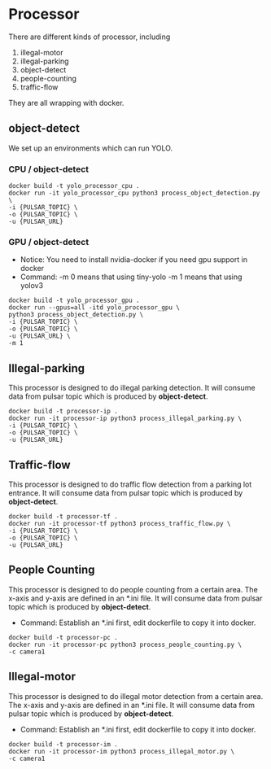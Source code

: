 # Processor

There are different kinds of processor, including
1. illegal-motor
2. illegal-parking
3. object-detect
4. people-counting
5. traffic-flow

They are all wrapping with docker.


## object-detect

We set up an environments which can run YOLO.

### CPU / object-detect


```
docker build -t yolo_processor_cpu .
docker run -it yolo_processor_cpu python3 process_object_detection.py \
-i {PULSAR_TOPIC} \
-o {PULSAR_TOPIC} \
-u {PULSAR_URL}
```

### GPU / object-detect

* Notice: You need to install nvidia-docker if you need gpu support in docker
* Command: -m 0 means that using tiny-yolo
           -m 1 means that using yolov3

```
docker build -t yolo_processor_gpu .
docker run --gpus=all -itd yolo_processor_gpu \
python3 process_object_detection.py \
-i {PULSAR_TOPIC} \
-o {PULSAR_TOPIC} \
-u {PULSAR_URL} \
-m 1
```

## Illegal-parking

This processor is designed to do illegal parking detection.
It will consume data from pulsar topic which is produced by **object-detect**.

```
docker build -t processor-ip .
docker run -it processor-ip python3 process_illegal_parking.py \
-i {PULSAR_TOPIC} \
-o {PULSAR_TOPIC} \
-u {PULSAR_URL}
```

## Traffic-flow 

This processor is designed to do traffic flow detection from a parking lot entrance.
It will consume data from pulsar topic which is produced by **object-detect**.

```
docker build -t processor-tf .
docker run -it processor-tf python3 process_traffic_flow.py \
-i {PULSAR_TOPIC} \
-o {PULSAR_TOPIC} \
-u {PULSAR_URL}
```

## People Counting

This processor is designed to do people counting from a certain area.
The x-axis and y-axis are defined in an *.ini file.
It will consume data from pulsar topic which is produced by **object-detect**.

* Command:
Establish an *.ini first, edit dockerfile to copy it into docker.

```
docker build -t processor-pc .
docker run -it processor-pc python3 process_people_counting.py \
-c camera1
```

## Illegal-motor

This processor is designed to do illegal motor detection from a certain area. 
The x-axis and y-axis are defined in an *.ini file.
It will consume data from pulsar topic which is produced by **object-detect**.

* Command:
Establish an *.ini first, edit dockerfile to copy it into docker.

```
docker build -t processor-im .
docker run -it processor-im python3 process_illegal_motor.py \
-c camera1
```







